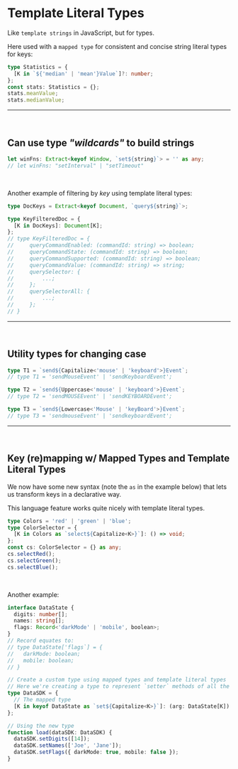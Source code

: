 # Template Literal Types

Like `template strings` in JavaScript, but for types.

Here used with a `mapped type` for consistent and concise string literal types for keys:

```ts
type Statistics = {
  [K in `${'median' | 'mean'}Value`]?: number;
};
const stats: Statistics = {};
stats.meanValue;
stats.medianValue;
```

---

<br>

## Can use type _"wildcards"_ to build strings

```ts
let winFns: Extract<keyof Window, `set${string}`> = '' as any;
// let winFns: "setInterval" | "setTimeout"
```

<br>

Another example of filtering by _key_ using template literal types:

```ts
type DocKeys = Extract<keyof Document, `query${string}`>;

type KeyFilteredDoc = {
  [K in DocKeys]: Document[K];
};
// type KeyFilteredDoc = {
//     queryCommandEnabled: (commandId: string) => boolean;
//     queryCommandState: (commandId: string) => boolean;
//     queryCommandSupported: (commandId: string) => boolean;
//     queryCommandValue: (commandId: string) => string;
//     querySelector: {
//         ...;
//     };
//     querySelectorAll: {
//         ...;
//     };
// }
```

---

<br>

## Utility types for changing case

```ts
type T1 = `send${Capitalize<'mouse' | 'keyboard'>}Event`;
// type T1 = 'sendMouseEvent' | 'sendKeyboardEvent';

type T2 = `send${Uppercase<'mouse' | 'keyboard'>}Event`;
// type T2 = 'sendMOUSEEvent' | 'sendKEYBOARDEvent';

type T3 = `send${Lowercase<'Mouse' | 'keyBoard'>}Event`;
// type T3 = 'sendmouseEvent' | 'sendkeyboardEvent';
```

---

<br>

## Key (re)mapping w/ Mapped Types and Template Literal Types

We now have some new syntax (note the `as` in the example below) that lets us transform keys in a declarative way.

This language feature works quite nicely with template literal types.

```ts
type Colors = 'red' | 'green' | 'blue';
type ColorSelector = {
  [K in Colors as `select${Capitalize<K>}`]: () => void;
};
const cs: ColorSelector = {} as any;
cs.selectRed();
cs.selectGreen();
cs.selectBlue();
```

<br>

Another example:

```ts
interface DataState {
  digits: number[];
  names: string[];
  flags: Record<'darkMode' | 'mobile', boolean>;
}
// Record equates to:
// type DataState['flags`] = {
//   darkMode: boolean;
//   mobile: boolean;
// }

// Create a custom type using mapped types and template literal types
// Here we're creating a type to represent `setter` methods of all the `DataState` properties
type DataSDK = {
  // The mapped type
  [K in keyof DataState as `set${Capitalize<K>}`]: (arg: DataState[K]) => void;
};

// Using the new type
function load(dataSDK: DataSDK) {
  dataSDK.setDigits([14]);
  dataSDK.setNames(['Joe', 'Jane']);
  dataSDK.setFlags({ darkMode: true, mobile: false });
}
```

